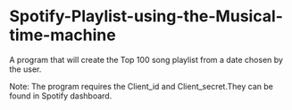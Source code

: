 # Spotify-Playlist-using-the-Musical-time-machine

A program that will create the Top 100 song playlist from a date chosen by the user.

Note: The program requires the Client_id and Client_secret.They can be found in Spotify dashboard.

